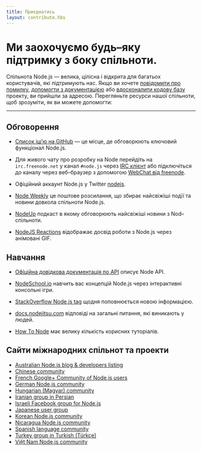 ```yaml
---
title: Приєднатись
layout: contribute.hbs
---
```


# Ми заохочуємо будь–яку підтримку з боку спільноти.

Спільнота Node.js — велика, цілісна і відкрита для багатьох користувачів, які підтримують нас. Якщо ви хочете [повідомити про помилку](https://github.com/nodejs/node/issues), [допомогти з документацією](/en/get-involved/contribute/) або [вдосконалити кодову базу](/en/get-involved/development/) проекту, ви прийшли за адресою. Перегляньте ресурси нашої спільноти, щоб зрозуміти, як ви можете допомогти:

<hr>

## Обговорення

- [Список іш’ю на GitHub](https://github.com/nodejs/node/issues) — це місце, де обговорюють ключовий функціонал Node.js.

- Для живого чату про розробку на Node перейдіть на `irc.freenode.net` у канал `#node.js` через [IRC клієнт](http://en.wikipedia.org/wiki/Comparison_of_Internet_Relay_Chat_clients) або підключіться до каналу через веб–браузер з допомогою [ WebChat від freenode](http://webchat.freenode.net/?channels=node.js).

- Офіційний аккаунт Node.js у Twitter [nodejs](https://twitter.com/nodejs).

- [Node Weekly](http://nodeweekly.com) це поштове розсилання, що збирає найсвіжіші події та новини довкола спільноти Node.js.

- [NodeUp](http://nodeup.com) подкаст в якому обговорюють найсвіжіші новини з Nod–спільноти.

- [NodeJS Reactions](http://nodejsreactions.tumblr.com) відображає досвід роботи з Node.js через анімовані GIF.


## Навчання

- [Офіційна довідкова документація по API](/api) описує Node API.

- [NodeSchool.io](http://nodeschool.io) навчить вас концепцій Node.js через інтерактивні консольні ігри.

- [StackOverflow Node.js tag](http://stackoverflow.com/questions/tagged/node.js) щодня поповнюється новою інформацією.

- [docs.nodejitsu.com](http://docs.nodejitsu.com/) відповіді на загальні питання, які виникають у людей.

- [How To Node](http://howtonode.org/) має велику кількість корисних туторіалів.


## Сайти міжнародних спільнот та проекти

- [Australian Node.js blog &amp; developers listing](http://nodejs.org.au/)
- [Chinese community](http://cnodejs.org)
- [French Google+ Community of Node.js users](https://plus.google.com/communities/113346206415381691435)
- [German Node.js community](http://nodecode.de)
- [Hungarian (Magyar) community](http://nodehun.blogspot.com/)
- [Iranian group in Persian](http://nodejs.ir)
- [Israeli Facebook group for Node.js](https://www.facebook.com/groups/node.il/)
- [Japanese user group](http://nodejs.jp/)
- [Korean Node.js community](http://nodejs.github.io/nodejs-ko/)
- [Nicaragua Node.js community](http://nodenica.com/)
- [Spanish language community](http://nodehispano.com)
- [Turkey group in Turkish (Türkçe)](http://node.ist/)
- [Việt Nam Node.js community](http://nodejs.vn)
